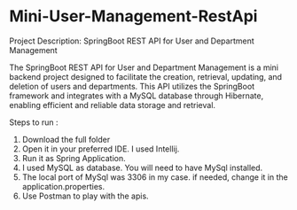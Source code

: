 # Mini-User-Management-RestApi

Project Description: SpringBoot REST API for User and Department Management

The SpringBoot REST API for User and Department Management is a mini backend project designed to facilitate the creation, 
retrieval, updating, and deletion of users and departments. This API utilizes the SpringBoot framework and integrates with a MySQL database 
through Hibernate, enabling efficient and reliable data storage and retrieval.

Steps to run :
1. Download the full folder
2. Open it in your preferred IDE. I used Intellij.
3. Run it as Spring Application.
4. I used MySQL as database. You will need to have MySql installed.
5. The local port of MySql was 3306 in my case. if needed, change it in the application.properties.
6. Use Postman to play with the apis.
